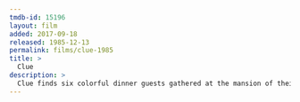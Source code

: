 ```yaml
---
tmdb-id: 15196
layout: film
added: 2017-09-18
released: 1985-12-13
permalink: films/clue-1985
title: >
  Clue
description: >
  Clue finds six colorful dinner guests gathered at the mansion of their host, Mr. Boddy -- who turns up dead after his secret is exposed: He was blackmailing all of them. With the killer among them, the guests and Boddy's chatty butler must suss out the culprit before the body count rises.
---
```

